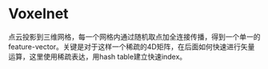 # Voxelnet

点云投影到三维网格，每一个网格内通过随机取点加全连接传播，得到一个单一的feature-vector。关键是对于这样一个稀疏的4D矩阵，在后面如何快速进行矢量运算，这里使用稀疏表达，用hash table建立快速index。